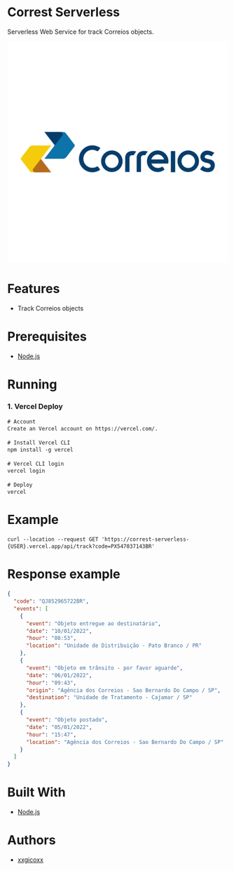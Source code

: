 # Correst Serverless
Serverless Web Service for track Correios objects.

<p align="center">
  <img src="assets/imgs/correios.png">
</p>

# Features
* Track Correios objects

# Prerequisites
* [Node.js](https://nodejs.org/en/)

# Running
### 1. Vercel Deploy
````
# Account
Create an Vercel account on https://vercel.com/.

# Install Vercel CLI
npm install -g vercel

# Vercel CLI login
vercel login

# Deploy
vercel
````

# Example
````
curl --location --request GET 'https://correst-serverless-{USER}.vercel.app/api/track?code=PX547037143BR'
````

# Response example
```json
{
  "code": "QJ852965722BR",
  "events": [
    {
      "event": "Objeto entregue ao destinatário",
      "date": "10/01/2022",
      "hour": "08:53",
      "location": "Unidade de Distribuição - Pato Branco / PR"
    },
    {
      "event": "Objeto em trânsito - por favor aguarde",
      "date": "06/01/2022",
      "hour": "09:43",
      "origin": "Agência dos Correios - Sao Bernardo Do Campo / SP",
      "destination": "Unidade de Tratamento - Cajamar / SP"
    },
    {
      "event": "Objeto postado",
      "date": "05/01/2022",
      "hour": "15:47",
      "location": "Agência dos Correios - Sao Bernardo Do Campo / SP"
    }
  ]
}
```

# Built With
* [Node.js](https://nodejs.org/en/)

# Authors
* [xxgicoxx](https://github.com/xxgicoxx)
